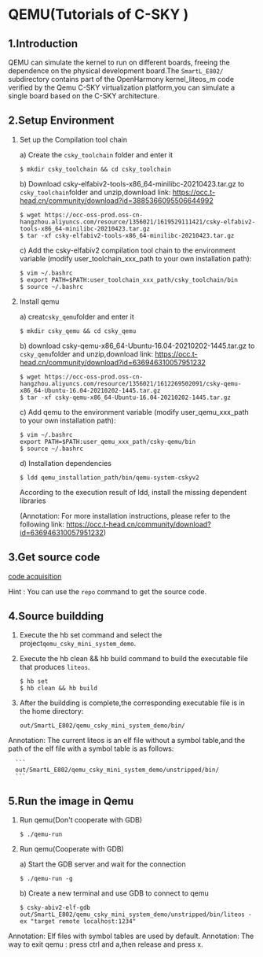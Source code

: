 # QEMU(Tutorials of C-SKY )

## 1.Introduction

QEMU can simulate the kernel to run on different boards, freeing the dependence on the physical development board.The `SmartL_E802/` subdirectory contains part of the OpenHarmony kernel\_liteos\_m code verified by the Qemu C-SKY virtualization platform,you can simulate a single board based on the C-SKY architecture.

## 2.Setup Environment

   1. Set up the Compilation tool chain

      a) Create the `csky_toolchain` folder and enter it

         ```shell
         $ mkdir csky_toolchain && cd csky_toolchain
         ```

      b) Download  csky-elfabiv2-tools-x86_64-minilibc-20210423.tar.gz to `csky_toolchain`folder and unzip,download link: https://occ.t-head.cn/community/download?id=3885366095506644992

         ```shell
         $ wget https://occ-oss-prod.oss-cn-hangzhou.aliyuncs.com/resource/1356021/1619529111421/csky-elfabiv2-tools-x86_64-minilibc-20210423.tar.gz
         $ tar -xf csky-elfabiv2-tools-x86_64-minilibc-20210423.tar.gz
         ```

      c) Add the csky-elfabiv2 compilation tool chain to the environment variable (modify user_toolchain_xxx_path to your own installation path):

         ```shell
         $ vim ~/.bashrc
         $ export PATH=$PATH:user_toolchain_xxx_path/csky_toolchain/bin
         $ source ~/.bashrc
         ```

   2. Install qemu

      a) creat`csky_qemu`folder and enter it 

         ```shell
         $ mkdir csky_qemu && cd csky_qemu
         ```

      b) download csky-qemu-x86_64-Ubuntu-16.04-20210202-1445.tar.gz to `csky_qemu`folder and unzip,download link: https://occ.t-head.cn/community/download?id=636946310057951232

         ```shell
         $ wget https://occ-oss-prod.oss-cn-hangzhou.aliyuncs.com/resource/1356021/1612269502091/csky-qemu-x86_64-Ubuntu-16.04-20210202-1445.tar.gz
         $ tar -xf csky-qemu-x86_64-Ubuntu-16.04-20210202-1445.tar.gz
         ```

      c) Add qemu to the environment variable (modify user_qemu_xxx_path to your own installation path):

         ```shell
         $ vim ~/.bashrc
         export PATH=$PATH:user_qemu_xxx_path/csky-qemu/bin
         $ source ~/.bashrc
         ```

      d) Installation dependencies

         ```shell
         $ ldd qemu_installation_path/bin/qemu-system-cskyv2
         ```

         According to the execution result of ldd, install the missing dependent libraries

         (Annotation: For more installation instructions, please refer to the following link: https://occ.t-head.cn/community/download?id=636946310057951232)

## 3.Get source code

[code acquisition ](https://gitee.com/openharmony/docs/blob/master/en/device-dev/get-code/sourcecode-acquire.md)

Hint : You can use the `repo` command to get the source code.

## 4.Source buildding

   1. Execute the hb set command and select the project`qemu_csky_mini_system_demo`.

   2. Execute the hb clean && hb build command to build the executable file that produces `liteos`.

      ```shell
      $ hb set
      $ hb clean && hb build
      ```

   3. After the buildding is complete,the corresponding executable file is in the home directory:

      ```
      out/SmartL_E802/qemu_csky_mini_system_demo/bin/
      ```

   Annotation: The current liteos is an elf file without a symbol table,and the path of the elf file with a symbol table is as follows:

      ```
      out/SmartL_E802/qemu_csky_mini_system_demo/unstripped/bin/
      ```

## 5.Run the image in Qemu

   1. Run qemu(Don't cooperate with GDB)

      ```shell
      $ ./qemu-run
      ```

   2. Run qemu(Cooperate with GDB)

      a) Start the GDB server and wait for the connection

         ```shell
         $ ./qemu-run -g
         ```

      b) Create a new terminal and use GDB to connect to qemu

         ```shell
         $ csky-abiv2-elf-gdb out/SmartL_E802/qemu_csky_mini_system_demo/unstripped/bin/liteos -ex "target remote localhost:1234"
         ```

   Annotation: Elf files with symbol tables are used by default.
   Annotation: The way to exit qemu : press ctrl and a,then release and press x.
